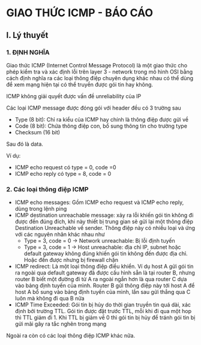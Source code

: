# GIAO THỨC ICMP - BÁO CÁO

## I. Lý thuyết

### 1. ĐỊNH NGHĨA

Giao thức ICMP (Internet Control Message Protocol) là một giao thức cho phép kiểm tra và xác định lỗi trên layer 3 - network trong mô hình OSI bằng cách định nghĩa ra các loại thông điệp chuyên dụng khác nhau có thể dùng để xem mạng hiện tại có thể truyền được gói tin hay không.

ICMP không giải quyết được vấn đề unreliability của IP

Các loại ICMP message được đóng gói với header đều có 3 trường sau
  * Type (8 bit): Chỉ ra kiểu của ICMP hay chính là thông điệp được gửi về
  * Code (8 bit): Chứa thông điệp con, bổ sung thông tin cho trường type
  * Checksum (16 bit)
  
Sau đó là data.

Ví dụ: 
  * ICMP echo request có type = 0, code =0
  * ICMP echo reply có type = 8, code = 0

### 2. Các loại thông điệp ICMP

* ICMP echo messages: Gồm ICMP echo request và ICMP echo reply, dùng trong lệnh ping
* ICMP destination unreachable message: xảy ra lỗi khiến gói tin không đi được đến đúng đích, khi này thiết bị trung gian sẽ gửi lại một thông điệp Destination Unreachable về sender. Thông điệp này có nhiều loại và ứng với các nguyên nhân khác nhau như
  * Type = 3, code = 0 -> Network unreachable: Bị lỗi định tuyến
  * Type = 3, code = 1 -> Host unreachable: địa chỉ IP, subnet hoặc default gateway không đúng khiến gói tin không đến được địa chỉ. Hoặc đến được nhưng bị firewall chặn
* ICMP redirect: Là một loại thông điệp điều khiển. Ví dụ host A gửi gói tin ra ngoài qua default gateway đã được cấu hình sẵn là tại router B, nhưng router B biết một đường đi từ A ra ngoài ngắn hơn là qua router C dựa vào bảng định tuyến của mình. Router B gửi thông điệp này tới host A để host A bổ sung vào bảng định tuyến của mình, lần sau gửi thẳng qua C luôn mà không đi qua B nữa
* ICMP Time Exceeded: Gói tin bị hủy do thời gian truyền tin quá dài, xác định bởi trường TTL. Gói tin được đặt trước TTL, mỗi khi đi qua một hop thì TTL giảm đi 1. Khi TTL bị giảm về 0 thì gói tin bị hủy để tránh gói tin bị gửi mãi gây ra tắc nghẽn trong mạng

Ngoài ra còn có các loại thông điệp ICMP khác nữa.
